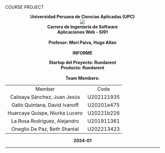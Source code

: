 COURSE PROJECT
<p align="center">
    <strong>Universidad Peruana de Ciencias Aplicadas (UPC)</strong><br>
    <img src="https://upload.wikimedia.org/wikipedia/commons/f/fc/UPC_logo_transparente.png"></img><br>
    <strong>Carrera de Ingeniería de Software</strong><br>
    <strong>Aplicaciones Web - SI91</strong><br>
    <br><strong>Profesor: Mori Paiva, Hugo Allan</strong><br>
    <br><strong>INFORME<strong></br>
</p>

<p align="center">
    <strong>Startup del Proyecto: Ruedarent </strong><br>
    <strong>Producto: Ruedarent </strong><br>
    <br>Team Members:</br>
</p>

<html>
<html>
<head>
    <style>
        .center-table {
            margin: 0 auto;
            text-align: center;
        }
    </style>
</head>
<body>
    <table class= "center-table">
        <tr>
            <td>Member</td>
            <td>Code</td>
        </tr>
        <tr>
            <td>Calisaya Sánchez, Juan Jesús</td>
            <td>U202121935</td>
        </tr>
        <tr>
            <td>Gallo Quintana, David Ivanoff</td>
            <td>U20201e475</td>
        </tr>
        <tr>
            <td>Huarcaya Quispe, Niurka Lucero</td>
            <td>U20221b226</td>
        </tr>
        <tr>
            <td>La Rosa Rodríguez, Alejandro</td>
            <td>U201911361</td>
        </tr>
        <tr>
            <td>Oneglio De Paz, Beth Shantal</td>
            <td>U202213423</td>
        </tr>
    </table>
</body>

<p align="center"> <strong>2024-01</strong></p>

----
